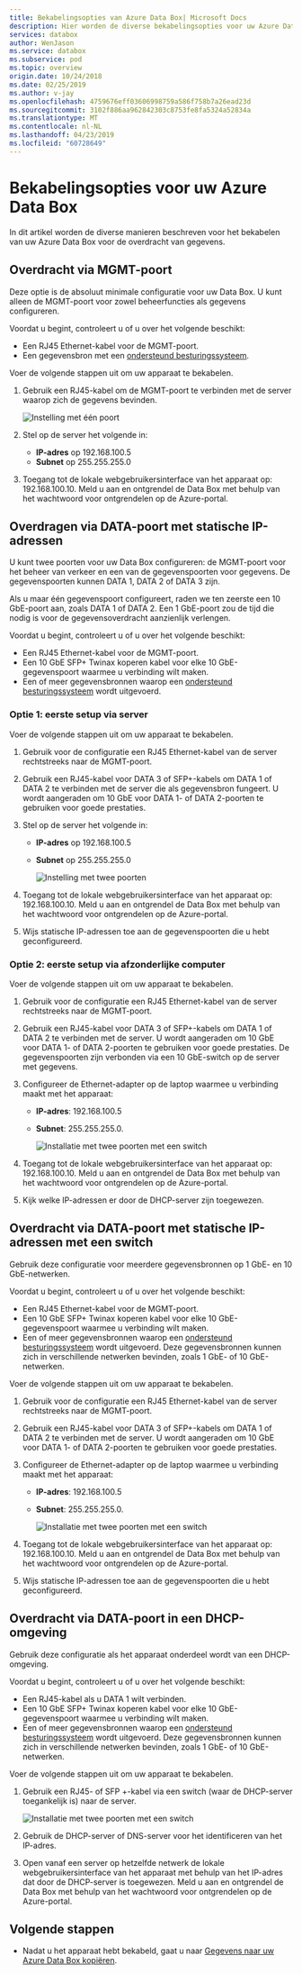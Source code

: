 ```yaml
---
title: Bekabelingsopties van Azure Data Box| Microsoft Docs
description: Hier worden de diverse bekabelingsopties voor uw Azure Data Box beschreven.
services: databox
author: WenJason
ms.service: databox
ms.subservice: pod
ms.topic: overview
origin.date: 10/24/2018
ms.date: 02/25/2019
ms.author: v-jay
ms.openlocfilehash: 4759676eff03606998759a586f758b7a26ead23d
ms.sourcegitcommit: 3102f886aa962842303c8753fe8fa5324a52834a
ms.translationtype: MT
ms.contentlocale: nl-NL
ms.lasthandoff: 04/23/2019
ms.locfileid: "60728649"
---
```

# <a name="cabling-options-for-your-azure-data-box"></a>Bekabelingsopties voor uw Azure Data Box

In dit artikel worden de diverse manieren beschreven voor het bekabelen van uw Azure Data Box voor de overdracht van gegevens.

## <a name="transfer-via-mgmt-port"></a>Overdracht via MGMT-poort

Deze optie is de absoluut minimale configuratie voor uw Data Box. U kunt alleen de MGMT-poort voor zowel beheerfuncties als gegevens configureren.

Voordat u begint, controleert u of u over het volgende beschikt:

- Een RJ45 Ethernet-kabel voor de MGMT-poort.
- Een gegevensbron met een [ondersteund besturingssysteem](data-box-system-requirements.md#supported-operating-systems-for-clients).

Voer de volgende stappen uit om uw apparaat te bekabelen.

1. Gebruik een RJ45-kabel om de MGMT-poort te verbinden met de server waarop zich de gegevens bevinden.

    ![Instelling met één poort](media/data-box-cable-options/cabling-mgmt-only.png)

2. Stel op de server het volgende in:

    - **IP-adres** op 192.168.100.5
    - **Subnet** op 255.255.255.0

3. Toegang tot de lokale webgebruikersinterface van het apparaat op: 192.168.100.10. Meld u aan en ontgrendel de Data Box met behulp van het wachtwoord voor ontgrendelen op de Azure-portal.


## <a name="transfer-via-data-port-with-static-ips"></a>Overdragen via DATA-poort met statische IP-adressen

U kunt twee poorten voor uw Data Box configureren: de MGMT-poort voor het beheer van verkeer en een van de gegevenspoorten voor gegevens. De gegevenspoorten kunnen DATA 1, DATA 2 of DATA 3 zijn.

Als u maar één gegevenspoort configureert, raden we ten zeerste een 10 GbE-poort aan, zoals DATA 1 of DATA 2. Een 1 GbE-poort zou de tijd die nodig is voor de gegevensoverdracht aanzienlijk verlengen.

Voordat u begint, controleert u of u over het volgende beschikt:

- Een RJ45 Ethernet-kabel voor de MGMT-poort.
- Een 10 GbE SFP+ Twinax koperen kabel voor elke 10 GbE-gegevenspoort waarmee u verbinding wilt maken.
- Een of meer gegevensbronnen waarop een [ondersteund besturingssysteem](data-box-system-requirements.md#supported-operating-systems-for-clients) wordt uitgevoerd.

### <a name="option-1---initial-setup-via-server"></a>Optie 1: eerste setup via server

Voer de volgende stappen uit om uw apparaat te bekabelen.

1. Gebruik voor de configuratie een RJ45 Ethernet-kabel van de server rechtstreeks naar de MGMT-poort.
2. Gebruik een RJ45-kabel voor DATA 3 of SFP+-kabels om DATA 1 of DATA 2 te verbinden met de server die als gegevensbron fungeert. U wordt aangeraden om 10 GbE voor DATA 1- of DATA 2-poorten te gebruiken voor goede prestaties.
3. Stel op de server het volgende in:

   - **IP-adres** op 192.168.100.5
   - **Subnet** op 255.255.255.0

     ![Instelling met twee poorten](media/data-box-cable-options/cabling-2-port-setup.png)

4. Toegang tot de lokale webgebruikersinterface van het apparaat op: 192.168.100.10. Meld u aan en ontgrendel de Data Box met behulp van het wachtwoord voor ontgrendelen op de Azure-portal.
5. Wijs statische IP-adressen toe aan de gegevenspoorten die u hebt geconfigureerd.

### <a name="option-2---initial-setup-via-separate-computer"></a>Optie 2: eerste setup via afzonderlijke computer

Voer de volgende stappen uit om uw apparaat te bekabelen.

1. Gebruik voor de configuratie een RJ45 Ethernet-kabel van de server rechtstreeks naar de MGMT-poort.
2. Gebruik een RJ45-kabel voor DATA 3 of SFP+-kabels om DATA 1 of DATA 2 te verbinden met de server. U wordt aangeraden om 10 GbE voor DATA 1- of DATA 2-poorten te gebruiken voor goede prestaties. De gegevenspoorten zijn verbonden via een 10 GbE-switch op de server met gegevens.
3. Configureer de Ethernet-adapter op de laptop waarmee u verbinding maakt met het apparaat:

   - **IP-adres**: 192.168.100.5
   - **Subnet**: 255.255.255.0.

     ![Installatie met twee poorten met een switch](media/data-box-cable-options/cabling-with-static-ip.png)

4. Toegang tot de lokale webgebruikersinterface van het apparaat op: 192.168.100.10. Meld u aan en ontgrendel de Data Box met behulp van het wachtwoord voor ontgrendelen op de Azure-portal.
5. Kijk welke IP-adressen er door de DHCP-server zijn toegewezen.

## <a name="transfer-via-data-port-with-static-ips-using-a-switch"></a>Overdracht via DATA-poort met statische IP-adressen met een switch 

Gebruik deze configuratie voor meerdere gegevensbronnen op 1 GbE- en 10 GbE-netwerken.

Voordat u begint, controleert u of u over het volgende beschikt:

- Een RJ45 Ethernet-kabel voor de MGMT-poort.
- Een 10 GbE SFP+ Twinax koperen kabel voor elke 10 GbE-gegevenspoort waarmee u verbinding wilt maken.
- Een of meer gegevensbronnen waarop een [ondersteund besturingssysteem](data-box-system-requirements.md#supported-operating-systems-for-clients) wordt uitgevoerd. Deze gegevensbronnen kunnen zich in verschillende netwerken bevinden, zoals 1 GbE- of 10 GbE-netwerken.

Voer de volgende stappen uit om uw apparaat te bekabelen.

1. Gebruik voor de configuratie een RJ45 Ethernet-kabel van de server rechtstreeks naar de MGMT-poort.
2. Gebruik een RJ45-kabel voor DATA 3 of SFP+-kabels om DATA 1 of DATA 2 te verbinden met de server. U wordt aangeraden om 10 GbE voor DATA 1- of DATA 2-poorten te gebruiken voor goede prestaties.
3. Configureer de Ethernet-adapter op de laptop waarmee u verbinding maakt met het apparaat:

   - **IP-adres**: 192.168.100.5
   - **Subnet**: 255.255.255.0.

     ![Installatie met twee poorten met een switch](media/data-box-cable-options/cabling-with-switch-static-ip.png)

4. Toegang tot de lokale webgebruikersinterface van het apparaat op: 192.168.100.10. Meld u aan en ontgrendel de Data Box met behulp van het wachtwoord voor ontgrendelen op de Azure-portal.
5. Wijs statische IP-adressen toe aan de gegevenspoorten die u hebt geconfigureerd.


## <a name="transfer-via-data-port-in-a-dhcp-environment"></a>Overdracht via DATA-poort in een DHCP-omgeving

Gebruik deze configuratie als het apparaat onderdeel wordt van een DHCP-omgeving.

Voordat u begint, controleert u of u over het volgende beschikt:

- Een RJ45-kabel als u DATA 1 wilt verbinden.
- Een 10 GbE SFP+ Twinax koperen kabel voor elke 10 GbE-gegevenspoort waarmee u verbinding wilt maken.
- Een of meer gegevensbronnen waarop een [ondersteund besturingssysteem](data-box-system-requirements.md#supported-operating-systems-for-clients) wordt uitgevoerd. Deze gegevensbronnen kunnen zich in verschillende netwerken bevinden, zoals 1 GbE- of 10 GbE-netwerken.

Voer de volgende stappen uit om uw apparaat te bekabelen.

1. Gebruik een RJ45- of SFP +-kabel via een switch (waar de DHCP-server toegankelijk is) naar de server.

    ![Installatie met twee poorten met een switch](media/data-box-cable-options/cabling-dhcp-data-only.png)
2. Gebruik de DHCP-server of DNS-server voor het identificeren van het IP-adres.
3. Open vanaf een server op hetzelfde netwerk de lokale webgebruikersinterface van het apparaat met behulp van het IP-adres dat door de DHCP-server is toegewezen. Meld u aan en ontgrendel de Data Box met behulp van het wachtwoord voor ontgrendelen op de Azure-portal.

## <a name="next-steps"></a>Volgende stappen

- Nadat u het apparaat hebt bekabeld, gaat u naar [Gegevens naar uw Azure Data Box kopiëren](data-box-deploy-copy-data.md).
